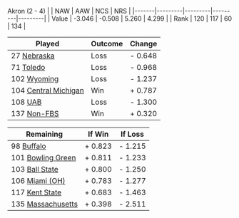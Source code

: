 Akron (2 - 4)
|       |   NAW   |   AAW   |   NCS   |   NRS   |
|-------|---------|---------|---------|---------|
| Value |  -3.046 |  -0.508 |   5.260 |   4.299 |
| Rank  |     120 |     117 |      60 |     134 |

| Played                    | Outcome    |  Change  |
|---------------------------|------------|----------|
|  27 [Nebraska              ](Nebraska)| Loss       | -  0.648 |
|  71 [Toledo                ](Toledo)| Loss       | -  0.968 |
| 102 [Wyoming               ](Wyoming)| Loss       | -  1.237 |
| 104 [Central Michigan      ](CentralMichigan)| Win        | +  0.787 |
| 108 [UAB                   ](UAB)| Loss       | -  1.300 |
| 137 [Non-FBS               ](NonFBS)| Win        | +  0.320 |

| Remaining                 |  If Win  |  If Loss |
|---------------------------|----------|----------|
|  98 [Buffalo               ](Buffalo)| +  0.823 | -  1.215 |
| 101 [Bowling Green         ](BowlingGreen)| +  0.811 | -  1.233 |
| 103 [Ball State            ](BallState)| +  0.800 | -  1.250 |
| 106 [Miami (OH)            ](MiamiOH)| +  0.783 | -  1.277 |
| 117 [Kent State            ](KentState)| +  0.683 | -  1.463 |
| 135 [Massachusetts         ](Massachusetts)| +  0.398 | -  2.511 |

